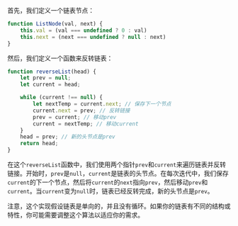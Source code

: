 
首先，我们定义一个链表节点：


```javascript
function ListNode(val, next) {
    this.val = (val === undefined ? 0 : val)
    this.next = (next === undefined ? null : next)
}
```
然后，我们定义一个函数来反转链表：


```javascript
function reverseList(head) {
    let prev = null;
    let current = head;

    while (current !== null) {
        let nextTemp = current.next; // 保存下一个节点
        current.next = prev; // 反转链接
        prev = current; // 移动prev
        current = nextTemp; // 移动current
    }
    head = prev; // 新的头节点是prev
    return head;
}
```
在这个`reverseList`函数中，我们使用两个指针`prev`和`current`来遍历链表并反转链接。开始时，`prev`是`null`，`current`是链表的头节点。在每次迭代中，我们保存`current`的下一个节点，然后将`current`的`next`指向`prev`，然后移动`prev`和`current`。当`current`变为`null`时，链表已经反转完成，新的头节点是`prev`。

注意，这个实现假设链表是单向的，并且没有循环。如果你的链表有不同的结构或特性，你可能需要调整这个算法以适应你的需求。
